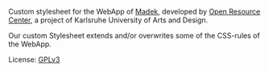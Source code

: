 Custom stylesheet for the WebApp of [Madek](https://github.com/orc-hfg/resources/wiki/Madek), developed by [Open Resource Center](https://hfg-karlsruhe.de/forschung-und-entwicklung/orc/), a project of Karlsruhe University of Arts and Design.

Our custom Stylesheet extends and/or overwrites some of the CSS-rules of the WebApp.

License: [GPLv3](https://www.gnu.org/licenses/gpl-3.0.html)